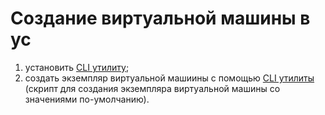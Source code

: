# Создание виртуальной машины в yc
1. установить [CLI утилиту](https://yandex.cloud/ru/docs/cli/quickstart);
2. создать экземпляр виртуальной машиины с помощью [CLI утилиты](https://yandex.cloud/ru/docs/compute/cli-ref/instance/create)  
   (скрипт для создания экземпляра виртуальной машины со значениями по-умолчанию).
